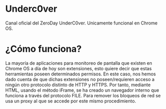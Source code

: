 # Underc0ver

Canal oficial del ZeroDay UnderC0ver. Unicamente funcional en Chrome OS.

# ¿Cómo funciona?

La mayoría de aplicaciones para monitoreo de pantalla que existen en Chrome OS a día de hoy son extensiones, esto quiere decir que estas herramientas poseen determinados permisos.
En este caso, nos hemos dado cuenta de que dichas extensiones no poseen/requieren acceso a ningún otro protocolo distinto de HTTP y HTTPS.
Por tanto, mediante HTML, usando el método iFrame, se ha creado un navegador interno que funciona a través del protocolo FILE. 
Para remover los bloqueos de red se usa un proxy al que se accede por este mismo procedimiento.
